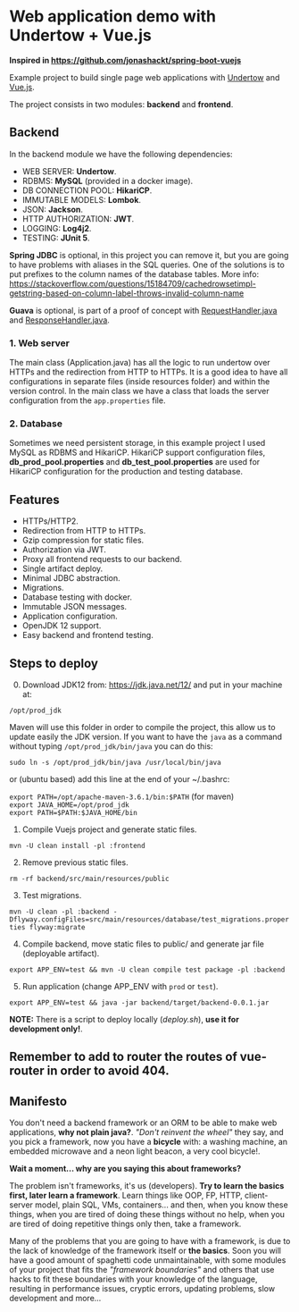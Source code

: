 # Web application demo with Undertow + Vue.js

**Inspired in https://github.com/jonashackt/spring-boot-vuejs**

Example project to build single page web applications with [Undertow](http://undertow.io) and [Vue.js](https://vuejs.org).

The project consists in two modules: **backend** and **frontend**.

## Backend

In the backend module we have the following dependencies:

* WEB SERVER: **Undertow**.
* RDBMS: **MySQL** (provided in a docker image).
* DB CONNECTION POOL: **HikariCP**.
* IMMUTABLE MODELS: **Lombok**.
* JSON: **Jackson**.
* HTTP AUTHORIZATION: **JWT**.
* LOGGING: **Log4j2**.
* TESTING: **JUnit 5**.

**Spring JDBC** is optional, in this project you can remove it, but you are going to have problems with aliases in the SQL queries.
One of the solutions is to put prefixes to the column names of the database tables. More info: https://stackoverflow.com/questions/15184709/cachedrowsetimpl-getstring-based-on-column-label-throws-invalid-column-name

**Guava** is optional, is part of a proof of concept with [RequestHandler.java](https://github.com/soasada/web-app-demo/blob/master/backend/src/main/java/com/popokis/web_app_demo/http/server/RequestHandler.java) and [ResponseHandler.java](https://github.com/soasada/web-app-demo/blob/master/backend/src/main/java/com/popokis/web_app_demo/http/server/ResponseHandler.java).

### 1. Web server

The main class (Application.java) has all the logic to run undertow over HTTPs and the redirection from HTTP to HTTPs.
It is a good idea to have all configurations in separate files (inside resources folder) and within the version control.
In the main class we have a class that loads the server configuration from the `app.properties` file.

### 2. Database

Sometimes we need persistent storage, in this example project I used MySQL as RDBMS and HikariCP. HikariCP support configuration
files, **db_prod_pool.properties** and **db_test_pool.properties** are used for HikariCP configuration for the production and
testing database.

## Features

* HTTPs/HTTP2.
* Redirection from HTTP to HTTPs.
* Gzip compression for static files.
* Authorization via JWT.
* Proxy all frontend requests to our backend.
* Single artifact deploy.
* Minimal JDBC abstraction.
* Migrations.
* Database testing with docker.
* Immutable JSON messages.
* Application configuration.
* OpenJDK 12 support.
* Easy backend and frontend testing.

## Steps to deploy

0. Download JDK12 from: https://jdk.java.net/12/ and put in your machine at:

`/opt/prod_jdk`

Maven will use this folder in order to compile the project, this allow us to update easily the JDK version.
If you want to have the `java` as a command without typing `/opt/prod_jdk/bin/java` you can do this:

`sudo ln -s /opt/prod_jdk/bin/java /usr/local/bin/java`

or (ubuntu based) add this line at the end of your ~/.bashrc:

`export PATH=/opt/apache-maven-3.6.1/bin:$PATH` (for maven)\
`export JAVA_HOME=/opt/prod_jdk`\
`export PATH=$PATH:$JAVA_HOME/bin`

1. Compile Vuejs project and generate static files.

`mvn -U clean install -pl :frontend`

2. Remove previous static files.

`rm -rf backend/src/main/resources/public`

3. Test migrations.

`mvn -U clean -pl :backend -Dflyway.configFiles=src/main/resources/database/test_migrations.properties flyway:migrate`

4. Compile backend, move static files to public/ and generate jar file (deployable artifact).

`export APP_ENV=test && mvn -U clean compile test package -pl :backend`

5. Run application (change APP_ENV with `prod` or `test`).

`export APP_ENV=test && java -jar backend/target/backend-0.0.1.jar`

**NOTE:** There is a script to deploy locally (_deploy.sh_), **use it for development only!**.

## Remember to add to router the routes of vue-router in order to avoid 404.

## Manifesto

You don't need a backend framework or an ORM to be able to make web applications, **why not plain java?**.
_"Don't reinvent the wheel"_ they say, and you pick a framework, now you have a **bicycle** with: a washing machine, an embedded
microwave and a neon light beacon, a very cool bicycle!.

**Wait a moment... why are you saying this about frameworks?**

The problem isn't frameworks, it's us (developers). **Try to learn the basics first, later learn a framework**.
Learn things like OOP, FP, HTTP, client-server model, plain SQL, VMs, containers... and then, when you know these things, when you are tired 
of doing these things without no help, when you are tired of doing repetitive things only then, take a framework.

Many of the problems that you are going to have with a framework, is due to the lack of knowledge of the framework itself or
**the basics**. Soon you will have a good amount of spaghetti code unmaintainable, with some modules of your project that 
fits the _"framework boundaries"_ and others that use hacks to fit these boundaries with your knowledge of the language,
resulting in performance issues, cryptic errors, updating problems, slow development and more... 